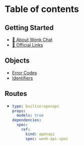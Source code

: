 # Table of contents

## Getting Started

* [💖 About Wonk Chat](README.md)
* [🔗 Official Links](getting-started/official-links.md)

## Objects

* [Error Codes](objects/codes.md)
* [Identifiers](objects/identifiers.md)

## Routes

* ```yaml
  type: builtin:openapi
  props:
    models: true
  dependencies:
    spec:
      ref:
        kind: openapi
        spec: wonk-api-spec
  ```
